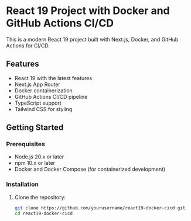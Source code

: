 # React 19 Project with Docker and GitHub Actions CI/CD

This is a modern React 19 project built with Next.js, Docker, and GitHub Actions for CI/CD.

## Features

- React 19 with the latest features
- Next.js App Router
- Docker containerization
- GitHub Actions CI/CD pipeline
- TypeScript support
- Tailwind CSS for styling

## Getting Started

### Prerequisites

- Node.js 20.x or later
- npm 10.x or later
- Docker and Docker Compose (for containerized development)

### Installation

1. Clone the repository:
   ```bash
   git clone https://github.com/yourusername/react19-docker-cicd.git
   cd react19-docker-cicd

